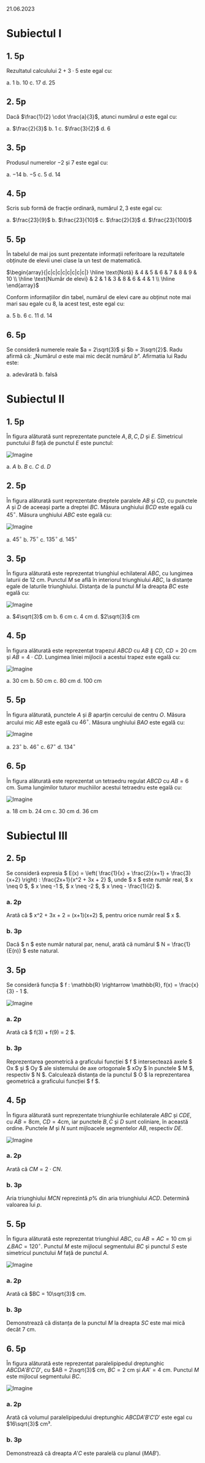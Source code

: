 21.06.2023

# Subiectul I

## 1. 5p

Rezultatul calculului $2 + 3 \cdot 5$ este egal cu:

a. $1$
b. $10$
c. $17$
d. $25$

## 2. 5p

Dacă $\frac{1}{2} \cdot \frac{a}{3}$, atunci numărul $a$ este egal cu:

a. $\frac{2}{3}$
b. $1$
c. $\frac{3}{2}$
d. $6$

## 3. 5p

Produsul numerelor $-2$ și $7$ este egal cu:

a. $-14$
b. $-5$
c. $5$
d. $14$

## 4. 5p

Scris sub formă de fracție ordinară, numărul $2,3$ este egal cu:

a. $\frac{23}{9}$
b. $\frac{23}{10}$
c. $\frac{2}{3}$
d. $\frac{23}{100}$

## 5. 5p

În tabelul de mai jos sunt prezentate informații referitoare la rezultatele obținute de elevii unei clase la un test de matematică.

$\begin{array}{|c|c|c|c|c|c|c|c|}
\hline
\text{Notă} & 4 & 5 & 6 & 7 & 8 & 9 & 10 \\
\hline
\text{Număr de elevi} & 2 & 1 & 3 & 8 & 6 & 4 & 1 \\
\hline
\end{array}$

Conform informațiilor din tabel, numărul de elevi care au obținut note mai mari sau egale cu 8, la acest test, este egal cu:

a. $5$
b. $6$
c. $11$
d. $14$

## 6. 5p

Se consideră numerele reale $a = 2\sqrt{3}$ și $b = 3\sqrt{2}$. Radu afirmă că: „Numărul $a$ este mai mic decât numărul $b$”. Afirmatia lui Radu este:

a. adevărată
b. falsă

# Subiectul II

## 1. 5p

În figura alăturată sunt reprezentate punctele $A, B, C, D$ și $E$. Simetricul punctului $B$ față de punctul $E$ este punctul:

![Imagine](img/2-1.png)

a. $A$
b. $B$
c. $C$
d. $D$

## 2. 5p

În figura alăturată sunt reprezentate dreptele paralele $AB$ și $CD$, cu punctele $A$ și $D$ de aceeași parte a dreptei $BC$. Măsura unghiului $BCD$ este egală cu $45^\circ$. Măsura unghiului $ABC$ este egală cu:

![Imagine](img/2-2.jpg)

a. $45^\circ$
b. $75^\circ$
c. $135^\circ$
d. $145^\circ$

## 3. 5p

În figura alăturată este reprezentat triunghiul echilateral $ABC$, cu lungimea laturii de $12$ cm. Punctul $M$ se află în interiorul triunghiului $ABC$, la distanțe egale de laturile triunghiului. Distanța de la punctul $M$ la dreapta $BC$ este egală cu:

![Imagine](img/2-3.jpg)

a. $4\sqrt{3}$ cm
b. $6$ cm
c. $4$ cm
d. $2\sqrt{3}$ cm

## 4. 5p

În figura alăturată este reprezentat trapezul $ABCD$ cu $AB \parallel CD$, $CD = 20$ cm și $AB = 4 \cdot CD$. Lungimea liniei mijlocii a acestui trapez este egală cu:

![Imagine](img/2-4.jpg)

a. $30$ cm
b. $50$ cm
c. $80$ cm
d. $100$ cm

## 5. 5p

În figura alăturată, punctele $A$ și $B$ aparțin cercului de centru $O$. Măsura arcului mic $AB$ este egală cu $46^\circ$. Măsura unghiului $BAO$ este egală cu:

![Imagine](img/2-5.jpg)

a. $23^\circ$
b. $46^\circ$
c. $67^\circ$
d. $134^\circ$

## 6. 5p

În figura alăturată este reprezentat un tetraedru regulat $ABCD$ cu $AB = 6$ cm. Suma lungimilor tuturor muchiilor acestui tetraedru este egală cu:

![Imagine](img/2-6.png)

a. $18$ cm
b. $24$ cm
c. $30$ cm
d. $36$ cm

# Subiectul III

## 2. 5p

Se consideră expresia $ E(x) = \left( \frac{1}{x} + \frac{2}{x+1} + \frac{3}{x+2} \right) : \frac{2x+1}{x^2 + 3x + 2} $, unde $ x $ este număr real, $ x \neq 0 $, $ x \neq -1 $, $ x \neq -2 $, $ x \neq - \frac{1}{2} $.

### a. 2p

Arată că $ x^2 + 3x + 2 = (x+1)(x+2) $, pentru orice număr real $ x $.

### b. 3p

Dacă $ n $ este număr natural par, nenul, arată că numărul $ N = \frac{1}{E(n)} $ este natural.

## 3. 5p

Se consideră funcția $ f : \mathbb{R} \rightarrow \mathbb{R}, f(x) = \frac{x}{3} - 1 $.

![Imagine](img/3-3.png)

### a. 2p

Arată că $ f(3) + f(9) = 2 $.

### b. 3p

Reprezentarea geometrică a graficului funcției $ f $ intersectează axele $ Ox $ și $ Oy $ ale sistemului de axe ortogonale $ xOy $ în punctele $ M $, respectiv $ N $. Calculează distanța de la punctul $ O $ la reprezentarea geometrică a graficului funcției $ f $.

## 4. 5p

În figura alăturată sunt reprezentate triunghiurile echilaterale $ABC$ și $CDE$, cu $AB = 8$cm, $CD = 4$cm, iar punctele $B, C$ și $D$ sunt coliniare, în această ordine. Punctele $M$ și $N$ sunt mijloacele segmentelor $AB$, respectiv $DE$.

![Imagine](img/3-4.jpg)

### a. 2p

Arată că $CM = 2 \cdot CN$.

### b. 3p

Aria triunghiului $MCN$ reprezintă $p\%$ din aria triunghiului $ACD$. Determină valoarea lui $p$.

## 5. 5p

În figura alăturată este reprezentat triunghiul $ABC$, cu $AB = AC = 10$ cm și $\angle BAC = 120^\circ$. Punctul $M$ este mijlocul segmentului $BC$ și punctul $S$ este simetricul punctului $M$ față de punctul $A$.

![Imagine](img/3-5.png)

### a. 2p

Arată că $BC = 10\sqrt{3}$ cm.

### b. 3p

Demonstrează că distanța de la punctul $M$ la dreapta $SC$ este mai mică decât $7$ cm.

## 6. 5p

În figura alăturată este reprezentat paralelipipedul dreptunghic $ABCD A'B'C'D'$, cu $AB = 2\sqrt{3}$ cm, $BC = 2$ cm și $AA' = 4$ cm. Punctul $M$ este mijlocul segmentului $BC$.

![Imagine](img/3-6.png)

### a. 2p

Arată că volumul paralelipipedului dreptunghic $ABCD A'B'C'D'$ este egal cu $16\sqrt{3}$ cm³.

### b. 3p

Demonstrează că dreapta $A'C$ este paralelă cu planul $(MAB')$.
